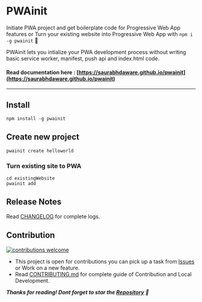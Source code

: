 # PWAinit
Initiate PWA project and get boilerplate code for Progressive Web App features or Turn your existing website into Progressive Web App with `npm i -g pwainit` 🎉

PWAinit lets you intialize your PWA development process without writing basic service worker, manifest, push api and index.html code.
#### Read documentation here : [https://saurabhdaware.github.io/pwainit](https://saurabhdaware.github.io/pwainit)

----
## Install
```
npm install -g pwainit
```
## Create new project
```
pwainit create helloworld
```

### Turn existing site to PWA
```
cd existingWebsite
pwainit add
```
## Release Notes
Read [CHANGELOG](CHANGELOG.md) for complete logs.

## Contribution 
[![contributions welcome](https://img.shields.io/badge/contributions-welcome-brightgreen.svg?style=flat)](https://github.com/saurabhdaware/pwainit/issues)

- This project is open for contributions you can pick up a task from [Issues](https://github.com/saurabhdaware/pwainit/issues) or Work on a new feature.
- Read [CONTRIBUTING.md](http://github.com/saurabhdaware/pwainit/blob/master/CONTRIBUTING.md) for complete guide of Contribution and Local Development.

***Thanks for reading! Dont forget to star the [Repository](https://github.com/saurabhdaware) 🎉***

